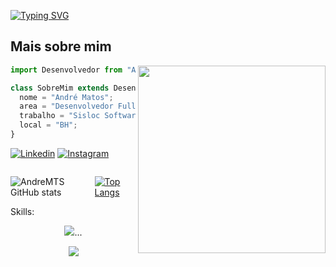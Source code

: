 [![Typing SVG](https://readme-typing-svg.demolab.com/?color=F3F700&lines=Olá!+eu+sou+o+André+Matos+😀)](https://git.io/typing-svg)

## Mais sobre mim

<img align="right" width="300" src="https://i2.wp.com/allhtaccess.info/wp-content/uploads/2018/03/programming.gif?fit=1281%2C716&ssl=1" />

```js
import Desenvolvedor from "AndreMTS";

class SobreMim extends Desenvolvedor {
  nome = "André Matos";
  area = "Desenvolvedor Full-stack";
  trabalho = "Sisloc Software";
  local = "BH";
}
```


[![Linkedin](	https://img.shields.io/badge/LinkedIn-0077B5?style=for-the-badge&logo=linkedin&logoColor=white)](https://www.linkedin.com/in/andremts/)
[![Instagram](	https://img.shields.io/badge/Instagram-E4405F?style=for-the-badge&logo=instagram&logoColor=white)](https://www.instagram.com/andremts_/)

<span style="display: flex;">
  
![AndreMTS GitHub stats](https://github-readme-stats.vercel.app/api?username=andremts&show_icons=true&theme=gruvbox)

[![Top Langs](https://github-readme-stats.vercel.app/api/top-langs/?username=andremts&layout=compact)](https://github.com/andremts)

</span>
Skills:
<p align="center">
  <a>
    <img src="https://skillicons.dev/icons?i=vue,js,html,css,bootstrap,postgres,mysql,webstorm,vscode,git,postman,kubernetes,docker,grafana,electron" />...
  </a>
</p>
<p align="center">
  <a href="https://github.com/andremts">
    <img src="https://komarev.com/ghpvc/?username=andremts&color=blue&style=flat)" /> 
  </a>
</p>

